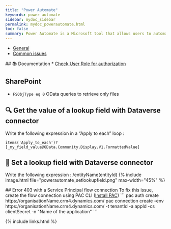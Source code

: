 ```yaml
---
title: "Power Automate"
keywords: power automate
sidebar: mydoc_sidebar
permalink: mydoc_powerautomate.html
toc: false
summary: Power Automate is a Microsoft tool that allows users to automate workflows, streamline repetitive tasks, and integrate apps and services across an organization. It connects to various data sources, enabling real-time process automation.
---
```


<ul id="profileTabs" class="nav nav-tabs">
    <li class="active"><a class="noCrossRef" href="#general" data-toggle="tab">General</a></li>
    <li><a class="noCrossRef" href="#common-issues" data-toggle="tab">Common issues</a></li>
</ul>
  <div class="tab-content">
<div role="tabpanel" class="tab-pane active" id="general" markdown="1">
## 📚 Documentation
* <a href="https://powerpro.nl/power-automate-check-user-role-for-authorization/?utm_source=substack&utm_medium=email" target="_blank" rel="noopener noreferrer">Check User Role for authorization</a>

## SharePoint
* `FSObjType eq 0` OData queries to retrieve only files

## 🔍 Get the value of a lookup field with Dataverse connector
Write the following expression in a “Apply to each” loop :  
```
items('Apply_to_each')?[_my_field_value@OData.Community.Display.V1.FormattedValue]
```

## 📝 Set a lookup field with Dataverse connector
Write the following expression : /entityName(entityId)
{% include image.html file="powerautomate_setlookupfield.png" max-width="45%" %}
</div>

<div role="tabpanel" class="tab-pane" id="common-issues" markdown="1">
## Error 403 with a Service Principal flow connection  
To fix this issue, create the flow connection using PAC CLI (<a href="https://learn.microsoft.com/fr-fr/power-platform/developer/cli/introduction?tabs=windows" target="_blank" rel="noopener noreferrer">Install PAC</a>)
```
pac auth create  https://organisationName.crm4.dynamics.com/
pac connection create -env https://organisationName.crm4.dynamics.com/ -t tenantId -a appId -cs clientSecret -n "Name of the application"
```
</div>
</div>

{% include links.html %}
